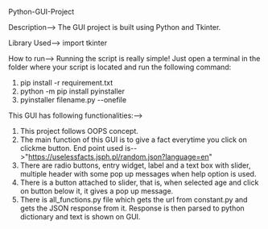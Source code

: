 Python-GUI-Project

Description-->
The GUI project is built using Python and Tkinter.

Library Used-->
import tkinter

How to run-->
Running the script is really simple! Just open a terminal in the folder where your script is located and run the following command:
1. pip install -r requirement.txt
2. python -m pip install pyinstaller
3. pyinstaller filename.py --onefile

This GUI has following functionalities:-->

1. This project follows OOPS concept.
2. The main function of this GUI is to give a fact everytime you click on clickme button. End point used is-->"https://uselessfacts.jsph.pl/random.json?language=en"
3. There are radio buttons, entry widget, label and a text box with slider, multiple header with some pop up messages when help option is used.
4. There is a button attached to slider, that is, when selected age and click on button below it, it gives a pop up message. 
5. There is all_functions.py file which gets the url from constant.py and gets the JSON response from it. Response is then parsed to python dictionary and text is    shown on GUI. 




